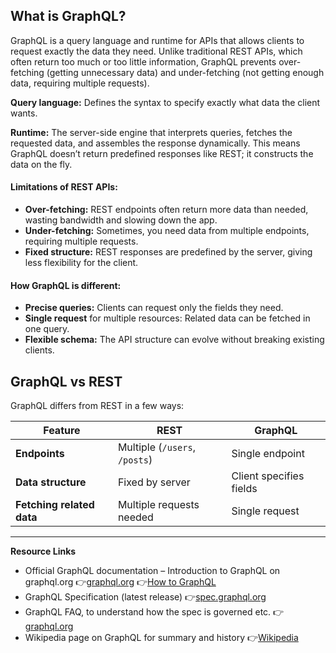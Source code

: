 ## What is GraphQL?

GraphQL is a query language and runtime for APIs that allows clients to request exactly the data they need. Unlike traditional REST APIs, which often return too much or too little information, GraphQL prevents over-fetching (getting unnecessary data) and under-fetching (not getting enough data, requiring multiple requests).

**Query language:** Defines the syntax to specify exactly what data the client wants.

**Runtime:** The server-side engine that interprets queries, fetches the requested data, and assembles the response dynamically. This means GraphQL doesn’t return predefined responses like REST; it constructs the data on the fly.

#### Limitations of REST APIs:

- **Over-fetching:** REST endpoints often return more data than needed, wasting bandwidth and slowing down the app.
- **Under-fetching:** Sometimes, you need data from multiple endpoints, requiring multiple requests.
- **Fixed structure:** REST responses are predefined by the server, giving less flexibility for the client.

#### How GraphQL is different:

- **Precise queries:** Clients can request only the fields they need.
- **Single request** for multiple resources: Related data can be fetched in one query.
- **Flexible schema:** The API structure can evolve without breaking existing clients.

## GraphQL vs REST

GraphQL differs from REST in a few ways:

| Feature                   | REST                          | GraphQL                 |
| ------------------------- | ----------------------------- | ----------------------- |
| **Endpoints**             | Multiple (`/users`, `/posts`) | Single endpoint         |
| **Data structure**        | Fixed by server               | Client specifies fields |
| **Fetching related data** | Multiple requests needed      | Single request          |

---

**Resource Links**

- Official GraphQL documentation – Introduction to GraphQL on graphql.org
  👉[graphql.org](https://graphql.org/learn/?utm_source=chatgpt.com)
  👉[How to GraphQL](https://www.howtographql.com/basics/0-introduction/)
- GraphQL Specification (latest release) 👉[spec.graphql.org](https://spec.graphql.org/October2021/?utm_source=chatgpt.com)
- GraphQL FAQ, to understand how the spec is governed etc. 👉[graphql.org](https://graphql.org/faq/general/?utm_source=chatgpt.com)
- Wikipedia page on GraphQL for summary and history 👉[Wikipedia](https://en.wikipedia.org/wiki/GraphQL?utm_source=chatgpt.com)
